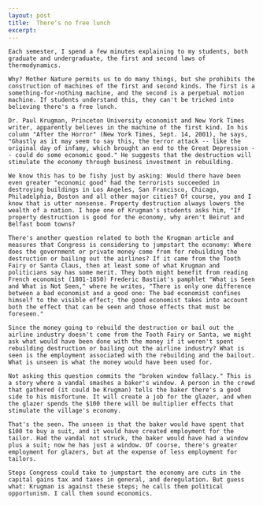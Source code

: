 ```yaml
---
layout: post
title:  There's no free lunch
excerpt:
---
```




            

    

            

	Each semester, I spend a few minutes explaining to my students, both graduate and undergraduate, the first and second laws of thermodynamics. 

	Why? Mother Nature permits us to do many things, but she prohibits the construction of machines of the first and second kinds. The first is a something-for-nothing machine, and the second is a perpetual motion machine. If students understand this, they can't be tricked into believing there's a free lunch. 

	Dr. Paul Krugman, Princeton University economist and New York Times writer, apparently believes in the machine of the first kind. In his column "After the Horror" (New York Times, Sept. 14, 2001), he says, "Ghastly as it may seem to say this, the terror attack -- like the original day of infamy, which brought an end to the Great Depression -- could do some economic good." He suggests that the destruction will stimulate the economy through business investment in rebuilding. 

	We know this has to be fishy just by asking: Would there have been even greater "economic good" had the terrorists succeeded in destroying buildings in Los Angeles, San Francisco, Chicago, Philadelphia, Boston and all other major cities? Of course, you and I know that is utter nonsense. Property destruction always lowers the wealth of a nation. I hope one of Krugman's students asks him, "If property destruction is good for the economy, why aren't Beirut and Belfast boom towns? 

	There's another question related to both the Krugman article and measures that Congress is considering to jumpstart the economy: Where does the government or private money come from for rebuilding the destruction or bailing out the airlines? If it came from the Tooth Fairy or Santa Claus, then at least some of what Krugman and politicians say has some merit. They both might benefit from reading French economist (1801-1850) Frederic Bastiat's pamphlet "What is Seen and What is Not Seen," where he writes, "There is only one difference between a bad economist and a good one: The bad economist confines himself to the visible effect; the good economist takes into account both the effect that can be seen and those effects that must be foreseen." 

	Since the money going to rebuild the destruction or bail out the airline industry doesn't come from the Tooth Fairy or Santa, we might ask what would have been done with the money if it weren't spent rebuilding destruction or bailing out the airline industry? What is seen is the employment associated with the rebuilding and the bailout. What is unseen is what the money would have been used for. 

	Not asking this question commits the "broken window fallacy." This is a story where a vandal smashes a baker's window. A person in the crowd that gathered (it could be Krugman) tells the baker there's a good side to his misfortune. It will create a job for the glazer, and when the glazer spends the $100 there will be multiplier effects that stimulate the village's economy. 

	That's the seen. The unseen is that the baker would have spent that $100 to buy a suit, and it would have created employment for the tailor. Had the vandal not struck, the baker would have had a window plus a suit; now he has just a window. Of course, there's greater employment for glazers, but at the expense of less employment for tailors. 

	Steps Congress could take to jumpstart the economy are cuts in the capital gains tax and taxes in general, and deregulation. But guess what: Krugman is against these steps; he calls them political opportunism. I call them sound economics. 

        

